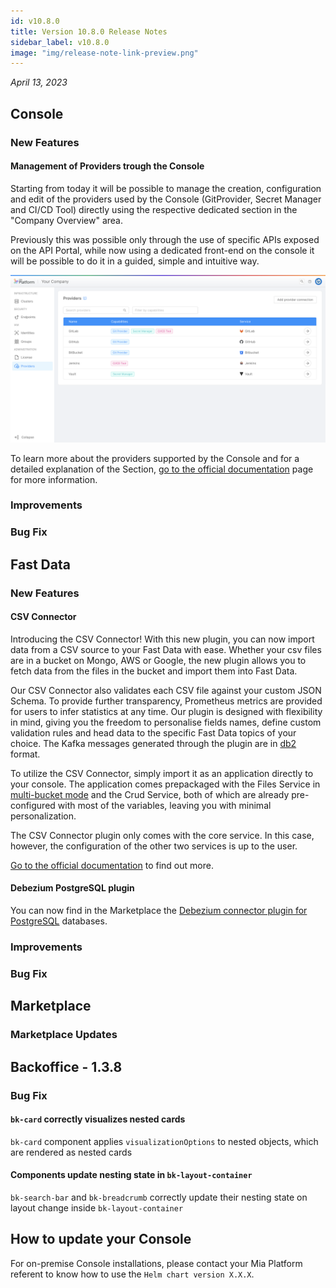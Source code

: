 ```yaml
---
id: v10.8.0
title: Version 10.8.0 Release Notes
sidebar_label: v10.8.0
image: "img/release-note-link-preview.png"
---
```


_April 13, 2023_

## Console

### New Features

#### Management of Providers trough the Console

Starting from today it will be possible to manage the creation, configuration and edit of the providers used by the Console (GitProvider, Secret Manager and CI/CD Tool) directly using the respective dedicated section in the "Company Overview" area.

Previously this was possible only through the use of specific APIs exposed on the API Portal, while now using a dedicated front-end on the console it will be possible to do it in a guided, simple and intuitive way.

![Providers Section](./img/10.8-providers-section.png)

To learn more about the providers supported by the Console and for a detailed explanation of the Section, [go to the official documentation](/development_suite/set-up-infrastructure/providers-management.md) page for more information.

### Improvements

### Bug Fix

## Fast Data

### New Features

#### CSV Connector

Introducing the CSV Connector! With this new plugin, you can now import data from a CSV source to your Fast Data with ease. Whether your csv files are in a bucket on Mongo, AWS or Google, the new plugin allows you to fetch data from the files in the bucket and import them into Fast Data.

Our CSV Connector also validates each CSV file against your custom JSON Schema. To provide further transparency, Prometheus metrics are provided for users to infer statistics at any time. Our plugin is designed with flexibility in mind, giving you the freedom to personalise fields names, define custom validation rules and head data to the specific Fast Data topics of your choice. The Kafka messages generated through the plugin are in [db2](/docs/fast_data/configuration/realtime_updater/common.md#kafka-adapters:-kafka-messages-format) format.

To utilize the CSV Connector, simply import it as an application directly to your console. The application comes prepackaged with the Files Service in [multi-bucket mode](/docs/runtime_suite/files-service/configuration.mdx) and the Crud Service, both of which are already pre-configured with most of the variables, leaving you with minimal personalization.

The CSV Connector plugin only comes with the core service. In this case, however, the configuration of the other two services is up to the user.

[Go to the official documentation](/docs/runtime_suite/csv-connector/configuration.md) to find out more.

#### Debezium PostgreSQL plugin

You can now find in the Marketplace the [Debezium connector plugin for PostgreSQL](/fast_data/connectors/debezium_cdc.md#postgresql) databases.

### Improvements

### Bug Fix

## Marketplace

### Marketplace Updates

## Backoffice - 1.3.8

### Bug Fix

#### `bk-card` correctly visualizes nested cards

`bk-card` component applies `visualizationOptions` to nested objects, which are rendered as nested cards

#### Components update nesting state in `bk-layout-container`

`bk-search-bar` and `bk-breadcrumb` correctly update their nesting state on layout change inside `bk-layout-container`


## How to update your Console

For on-premise Console installations, please contact your Mia Platform referent to know how to use the `Helm chart version X.X.X`.
